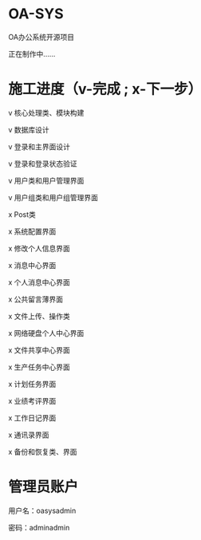 OA-SYS
======

OA办公系统开源项目

正在制作中……

施工进度（v-完成 ; x-下一步）
======
v 核心处理类、模块构建

v 数据库设计

v 登录和主界面设计

v 登录和登录状态验证

v 用户类和用户管理界面

v 用户组类和用户组管理界面

x Post类

x 系统配置界面

x 修改个人信息界面

x 消息中心界面

x 个人消息中心界面

x 公共留言薄界面

x 文件上传、操作类

x 网络硬盘个人中心界面

x 文件共享中心界面

x 生产任务中心界面

x 计划任务界面

x 业绩考评界面

x 工作日记界面

x 通讯录界面

x 备份和恢复类、界面


管理员账户
======

用户名：oasysadmin

密码：adminadmin
